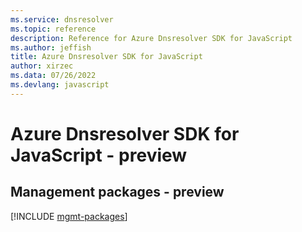 ```yaml
---
ms.service: dnsresolver
ms.topic: reference
description: Reference for Azure Dnsresolver SDK for JavaScript
ms.author: jeffish
title: Azure Dnsresolver SDK for JavaScript
author: xirzec
ms.data: 07/26/2022
ms.devlang: javascript
---
```

# Azure Dnsresolver SDK for JavaScript - preview

## Management packages - preview
[!INCLUDE [mgmt-packages](dnsresolver-mgmt-index.md)]